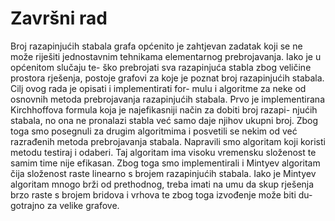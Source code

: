 # Završni rad
Broj razapinjućih stabala grafa općenito je zahtjevan zadatak koji se ne može riješiti jednostavnim tehnikama elementarnog prebrojavanja. Iako je u općenitom slučaju te- ško prebrojati sva razapinjuća stabla zbog veličine prostora rješenja, postoje grafovi za koje je poznat broj razapinjućih stabala. Cilj ovog rada je opisati i implementirati for- mulu i algoritme za neke od osnovnih metoda prebrojavanja razapinjućih stabala. Prvo je implementirana Kirchhoffova formula koja je najefikasniji način za dobiti broj razapi- njućih stabala, no ona ne pronalazi stabla već samo daje njihov ukupni broj. Zbog toga smo posegnuli za drugim algoritmima i posvetili se nekim od već razrađenih metoda prebrojavanja stabala. Napravili smo algoritam koji koristi metodu testiraj i odaberi. Taj algoritam ima visoku vremensku složenost te samim time nije efikasan. Zbog toga smo implementirali i Mintyev algoritam čija složenost raste linearno s brojem razapinjućih stabala. Iako je Mintyev algoritam mnogo brži od prethodnog, treba imati na umu da skup rješenja brzo raste s brojem bridova i vrhova te zbog toga izvođenje može biti du- gotrajno za velike grafove.

